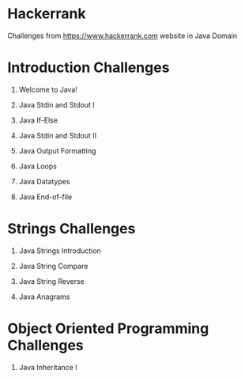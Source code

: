 # Hackerrank
Challenges from https://www.hackerrank.com website in Java Domain

# Introduction Challenges
1) Welcome to Java!

2) Java Stdin and Stdout I

3) Java If-Else

4) Java Stdin and Stdout II

5) Java Output Formatting

6) Java Loops

7) Java Datatypes

8) Java End-of-file

# Strings Challenges
1) Java Strings Introduction

2) Java String Compare

3) Java String Reverse

4) Java Anagrams

# Object Oriented Programming Challenges
1) Java Inheritance I
